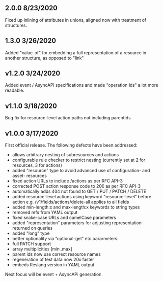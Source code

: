 ## 2.0.0 8/23/2020

Fixed up inlining of attributes in unions, aligned now with treatment of structures.

## 1.3.0 3/26/2020

Added "value-of" for embedding a full representation of a resource in another structure, as opposed to "link"

## v1.2.0 3/24/2020

Added event / AsyncAPI specifications and made "operation Ids" a lot more readable.

## v1.1.0 3/18/2020

Bug fix for resource-level action paths not including parentIds

## v1.0.0 3/17/2020

First official release. The following defects have been addressed:

-   allows arbitrary nesting of subresources and actions
-   configurable rule checker to restrict nesting (currently set at 2 for resources, 3 for actions)
-   added "resource" type to avoid advanced use of configuration- and asset- resources
-   fixed action URLs to include /actions as per RFC API-3
-   corrected POST action response code to 200 as per RFC API-3
-   automatically adds 404 not found to GET / PUT / PATCH / DELETE
-   added resource-level actions using keyword "resource-level" before action e.g. /v1/fields/actions/delete-all applies to all fields
-   added min-length:x and max-length:x keywords to string types
-   removed refs from YAML output
-   fixed snake-case URLs and camelCase parameters
-   added "representation" parameters for adjusting representation returned on queries
-   added "long" type
-   better optionality via "optional-get" etc pararmeters
-   full PATCH support
-   array multiplicities [min..max]
-   parent ids now use correct resource names
-   regeneration of test data now 20x faster
-   embeds Reslang version in YAML output

Next focus will be event + AsyncAPI generation.

